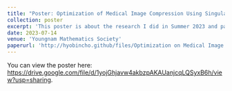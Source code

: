 ```yaml
---
title: "Poster: Optimization of Medical Image Compression Using Singular Value Decomposition"
collection: poster
excerpt: 'This poster is about the research I did in Summer 2023 and participated in the Youngnam Mathematics Conference on 14 July 2023.'
date: 2023-07-14
venue: 'Youngnam Mathematics Society'
paperurl: 'http://hyobincho.github/files/Optimization on Medical Image Compression Using SVD.pdf'
---
```

You can view the poster here: https://drive.google.com/file/d/1yojGhjavw4akbzpAKAUanjcqLQSyxB6h/view?usp=sharing.
